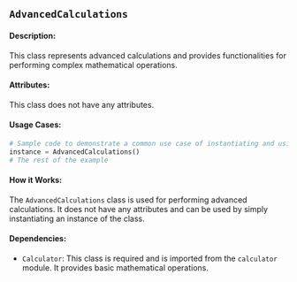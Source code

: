 ## `AdvancedCalculations`

#### Description:
This class represents advanced calculations and provides functionalities for performing complex mathematical operations.

#### Attributes:

This class does not have any attributes.

#### Usage Cases:

```python
# Sample code to demonstrate a common use case of instantiating and using the class
instance = AdvancedCalculations()
# The rest of the example
```

#### How it Works:

The `AdvancedCalculations` class is used for performing advanced calculations. It does not have any attributes and can be used by simply instantiating an instance of the class.

#### Dependencies:
- `Calculator`: This class is required and is imported from the `calculator` module. It provides basic mathematical operations.
